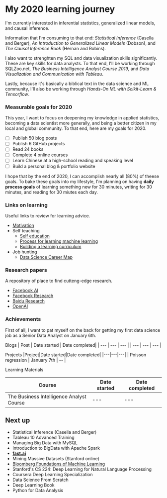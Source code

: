# My 2020 learning journey

I'm currently interested in inferential statistics, generalized linear models, and causal inference.

Information that I'm consuming to that end: _Statistical Inference_ (Casella and Berger), _An Introduction to Generalized Linear Models_ (Dobson), and _The Causal Inference Book_ (Hernan and Robins).

I also want to strenghten my SQL and data visualization skills significantly. These are key skills for data analysts. To that end, I'll be working through SQLZoo.net, _The Business Intelligence Analyst Course 2019_, and _Data Visualization and Communication with Tableau_.

Lastly, because it's basically a biblical text in the data science and ML community, I'll also be working through _Hands-On ML with Scikit-Learn & Tensorflow_.

### Measurable goals for 2020

This year, I want to focus on deepening my knowledge in applied statistics, becoming a data scientist more generally, and being a better citizen in my local and global community. To that end, here are my goals for 2020. 

- [ ] Publish 50 blog posts
- [ ] Publish 6 GitHub projects
- [ ] Read 24 books
- [ ] Complete 4 online courses
- [ ] Learn Chinese at a high-school reading and speaking level
- [ ] Build a personal blog & portfolio website

I hope that by the end of 2020, I can accomplish nearly all (80%) of theese goals. To bake these goals into my lifestyle, I'm planning on having **daily process goals** of learning something new for 30 minutes, writing for 30 minutes, and reading for 30 miutes each day.


### Links on learning

Useful links to review for learning advice.

- [Motivation](https://www.nateliason.com/blog/motivation)
- Self teaching
    - [Self education](https://www.nateliason.com/blog/self-education)
    - [Process for learning machine learning](https://elitedatascience.com/learn-machine-learning#step-0)
    - [Building a learning curriculum](https://medium.com/@rchang/how-i-build-learning-projects-part-i-54dbaad68961)
- Job hunting
    - [Data Science Career Map](https://datasciencecareermap.com/)

### Research papers

A repository of place to find cutteng-edge research.

- [Facebook AI](https://ai.facebook.com/research)
- [Facebook Research](https://research.fb.com)
- [Baidu Research](http://research.baidu.com/Research_Areas/index-view?id=55)
- [OpenAI](https://openai.com/progress/)


### Achievements

First of all, I want to pat myself on the back for getting my first data science job as a Senior Data Analyst on January 6th.

Blogs
| Post | Date started | Date completed|
| --- | --- | --- |
| --- | --- | --- |

Projects
|Project|Date started|Date completed|
|---|---|---|
| Poisson regression | January 7th | -- |

Learning Materials

|Course|Date started|Date completed|
| --- | --- | --- |
| The Business Intelligence Analyst Course| --- | --- |

## Next up

- Statistical Inference (Casella and Berger)
- Tableau 10 Advanced Training
- Managing Big Data with MySQL
- Introduction to BigData with Apache Spark
- **[fast.ai](https://course.fast.ai/)** 
- Mining Massive Datasets (Stanford online)
- [Bloomberg Foundations of Machine Learning](https://bloomberg.github.io/foml/#home)
- Stanford's CS 224: Deep Learning for Natural Language Processing
- Coursera Deep Learning Specialization
- Data Science From Scratch
- Deep Learning Book
- Python for Data Analysis
